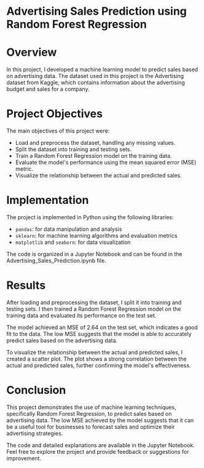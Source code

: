 # Advertising Sales Prediction using Random Forest Regression
# Overview
In this project, I developed a machine learning model to predict sales based on advertising data. The dataset used in this project is the Advertising dataset from Kaggle, which contains information about the advertising budget and sales for a company.

# Project Objectives
The main objectives of this project were:

* Load and preprocess the dataset, handling any missing values.
* Split the dataset into training and testing sets.
* Train a Random Forest Regression model on the training data.
* Evaluate the model's performance using the mean squared error (MSE) metric.
* Visualize the relationship between the actual and predicted sales.

# Implementation
The project is implemented in Python using the following libraries:

* `pandas`: for data manipulation and analysis
* `sklearn`: for machine learning algorithms and evaluation metrics
* `matplotlib` and `seaborn`: for data visualization

The code is organized in a Jupyter Notebook and can be found in the Advertising_Sales_Prediction.ipynb file.

# Results
After loading and preprocessing the dataset, I split it into training and testing sets. I then trained a Random Forest Regression model on the training data and evaluated its performance on the test set.

The model achieved an MSE of 2.64 on the test set, which indicates a good fit to the data. The low MSE suggests that the model is able to accurately predict sales based on the advertising data.

To visualize the relationship between the actual and predicted sales, I created a scatter plot. The plot shows a strong correlation between the actual and predicted sales, further confirming the model's effectiveness.

# Conclusion
This project demonstrates the use of machine learning techniques, specifically Random Forest Regression, to predict sales based on advertising data. The low MSE achieved by the model suggests that it can be a useful tool for businesses to forecast sales and optimize their advertising strategies.

The code and detailed explanations are available in the Jupyter Notebook. Feel free to explore the project and provide feedback or suggestions for improvement.